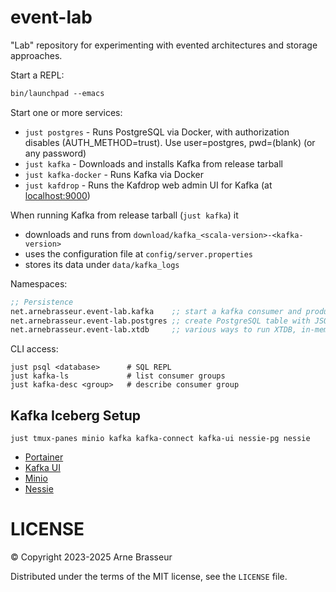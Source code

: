 # event-lab

"Lab" repository for experimenting with evented architectures and storage
approaches.

Start a REPL:

```clj
bin/launchpad --emacs
```

Start one or more services:

- `just postgres` - Runs PostgreSQL via Docker, with authorization disables (AUTH_METHOD=trust). Use user=postgres, pwd=(blank) (or any password)
- `just kafka` - Downloads and installs Kafka from release tarball
- `just kafka-docker` - Runs Kafka via Docker
- `just kafdrop` - Runs the Kafdrop web admin UI for Kafka (at [localhost:9000](https://localhost:9000))

When running Kafka from release tarball (`just kafka`) it

- downloads and runs from `download/kafka_<scala-version>-<kafka-version>`
- uses the configuration file at `config/server.properties`
- stores its data under `data/kafka_logs`

Namespaces:

```clj
;; Persistence
net.arnebrasseur.event-lab.kafka    ;; start a kafka consumer and producer
net.arnebrasseur.event-lab.postgres ;; create PostgreSQL table with JSONB column, store/fetch events
net.arnebrasseur.event-lab.xtdb     ;; various ways to run XTDB, in-memory/rocksdb/jdbc/kafka and permutations thereof
```

CLI access:

```
just psql <database>      # SQL REPL
just kafka-ls             # list consumer groups
just kafka-desc <group>   # describe consumer group
```

## Kafka Iceberg Setup

```
just tmux-panes minio kafka kafka-connect kafka-ui nessie-pg nessie
```

- [Portainer](https://localhost:9443)
- [Kafka UI](http://localhost:8080/)
- [Minio](http://localhost:9000/)
- [Nessie](http://localhost:19120)

# LICENSE

&copy; Copyright 2023-2025 Arne Brasseur

Distributed under the terms of the MIT license, see the `LICENSE` file.
